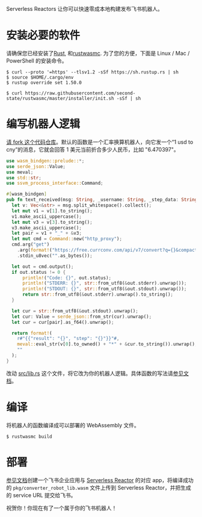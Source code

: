 Serverless Reactors 让你可以快速零成本地构建发布飞书机器人。

# 安装必要的软件

请确保您已经安装了[Rust](https://www.rust-lang.org/tools/install), 和[rustwasmc](https://www.secondstate.io/articles/rustwasmc/).
为了您的方便，下面是 Linux / Mac / PowerShell 的安装命令。

```src
$ curl --proto '=https' --tlsv1.2 -sSf https://sh.rustup.rs | sh
$ source $HOME/.cargo/env
$ rustup override set 1.50.0

$ curl https://raw.githubusercontent.com/second-state/rustwasmc/master/installer/init.sh -sSf | sh
```

# 编写机器人逻辑

<a href="https://github.com/second-state/serverless-reactor-starter/fork">请 fork 这个代码仓库</a>。默认的函数是一个汇率换算机器人，向它发一个“1 usd to cny”的消息，它就会回答 1 美元当前折合多少人民币，比如 "6.470397"。

```rust
use wasm_bindgen::prelude::*;
use serde_json::Value;
use meval;
use std::str;
use ssvm_process_interface::Command;

#[wasm_bindgen]
pub fn text_received(msg: String, _username: String, _step_data: String) -> String {
  let v: Vec<&str> = msg.split_whitespace().collect();
  let mut v1 = v[1].to_string();
  v1.make_ascii_uppercase();
  let mut v3 = v[3].to_string();
  v3.make_ascii_uppercase();
  let pair = v1 + "_" + &v3;
  let mut cmd = Command::new("http_proxy");
  cmd.arg("get")
    .arg(format!("https://free.currconv.com/api/v7/convert?q={}&compact=ultra&apiKey=975724bc7bef91dd5877", pair))
    .stdin_u8vec("".as_bytes());

  let out = cmd.output();
  if out.status != 0 {
      println!("Code: {}", out.status);
      println!("STDERR: {}", str::from_utf8(&out.stderr).unwrap());
      println!("STDOUT: {}", str::from_utf8(&out.stdout).unwrap());
      return str::from_utf8(&out.stderr).unwrap().to_string();
  }

  let cur = str::from_utf8(&out.stdout).unwrap();
  let cur: Value = serde_json::from_str(cur).unwrap();
  let cur = cur[pair].as_f64().unwrap();

  return format!(
    r#"{{"result": "{}", "step": "{}"}}"#,
    meval::eval_str(v[0].to_owned() + "*" + &cur.to_string()).unwrap(),
    ""
  );
}
```

改动 <a href="src/lib.rs">src/lib.rs</a> 这个文件，将它改为你的机器人逻辑。具体函数的写法请<a href="http://reactor.secondstate.info/docs/ch01-00-wasm-functions.html">参见文档</a>。

# 编译

将机器人的函数编译成可以部署的 WebAssembly 文件。

```src
$ rustwasmc build
```

# 部署

<a href="http://reactor.secondstate.info/docs/user-create-a-bot.html">参见文档</a>创建一个飞书企业应用与 <a href="http://reactor.secondstate.info/">Serverless Reactor</a> 的对应 app，将编译成功的 `pkg/converter_robot_lib.wasm` 文件上传到 Serverless Reactor，并把生成的 service URL 提交给飞书。

祝贺你！你现在有了一个属于你的飞书机器人！


